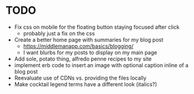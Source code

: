 # TODO

- Fix css on mobile for the floating button staying focused after click
    - probably just a fix on the css
- Create a better home page with summaries for my blog post
    - https://middlemanapp.com/basics/blogging/
    - I want blurbs for my posts to display on my main page
- Add sole, potato thing, alfredo penne recipes to my site
- implement erb code to insert an image with optional caption inline of a blog post
- Reevaluate use of CDNs vs. providing the files locally
- Make cocktail legend terms have a different look (italics?)
